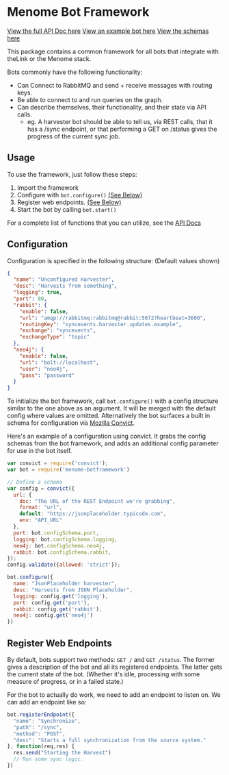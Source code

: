 # Menome Bot Framework

[View the full API Doc here](./API.md)
[View an example bot here](https://github.com/menome/harvesterTemplate)
[View the schemas here](./src/schema.js)

This package contains a common framework for all bots that integrate with theLink or the Menome stack.

Bots commonly have the following functionality:
* Can Connect to RabbitMQ and send + receive messages with routing keys.
* Be able to connect to and run queries on the graph.
* Can describe themselves, their functionality, and their state via API calls.
  * eg. A harvester bot should be able to tell us, via REST calls, that it has a /sync endpoint, or that performing a GET on /status gives the progress of the current sync job.

## Usage
To use the framework, just follow these steps:

1. Import the framework
2. Configure with `bot.configure()` [(See Below)](#configuration)
3. Register web endpoints. [(See Below)](#register-web-endpoints)
4. Start the bot by calling `bot.start()`

For a complete list of functions that you can utilize, see the [API Docs](./API.md)

## Configuration

Configuration is specified in the following structure: (Default values shown)
```json
{
  "name": "Unconfigured Harvester",
  "desc": "Harvests from something",
  "logging": true,
  "port": 80,
  "rabbit": {
    "enable": false,
    "url": "amqp://rabbitmq:rabbitmq@rabbit:5672?heartbeat=3600",
    "routingKey": "syncevents.harvester.updates.example",
    "exchange": "syncevents",
    "exchangeType": "topic"
  },
  "neo4j": {
    "enable": false,
    "url": "bolt://localhost",
    "user": "neo4j",
    "pass": "password"
  }
}
```

To initialize the bot framework, call `bot.configure()` with a config structure similar to the one above as an argument. It will be merged with the default config where values are omitted. Alternatively the bot surfaces a built in schema for configuration via [Mozilla Convict](https://github.com/mozilla/node-convict). 

Here's an example of a configuration using convict. It grabs the config schemas from the bot framework, and adds an additional config parameter for use in the bot itself.
```javascript
var convict = require('convict');
var bot = require('menome-botframework')

// Define a schema
var config = convict({
  url: {
    doc: "The URL of the REST Endpoint we're grabbing",
    format: "url",
    default: "https://jsonplaceholder.typicode.com",
    env: "API_URL"
  },
  port: bot.configSchema.port,
  logging: bot.configSchema.logging,
  neo4j: bot.configSchema.neo4j,
  rabbit: bot.configSchema.rabbit,
});
config.validate({allowed: 'strict'});

bot.configure({
  name: "JsonPlaceholder harvester",
  desc: "Harvests from JSON Placeholder",
  logging: config.get('logging'),
  port: config.get('port'),
  rabbit: config.get('rabbit'),
  neo4j: config.get('neo4j')
})
```

## Register Web Endpoints

By default, bots support two methods: `GET /` and `GET /status`. The former gives a description of the bot and all its registered endpoints. The latter gets the current state of the bot. (Whether it's idle, processing with some measure of progress, or in a failed state.)

For the bot to actually do work, we need to add an endpoint to listen on. We can add an endpoint like so:

```javascript
bot.registerEndpoint({
  "name": "Synchronize",
  "path": "/sync",
  "method": "POST",
  "desc": "Starts a full synchronization from the source system."
}, function(req,res) {
  res.send("Starting the Harvest")
  // Run some sync logic.
})
```
